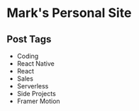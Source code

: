 # Mark's Personal Site

## Post Tags

- Coding
- React Native
- React
- Sales
- Serverless
- Side Projects
- Framer Motion
